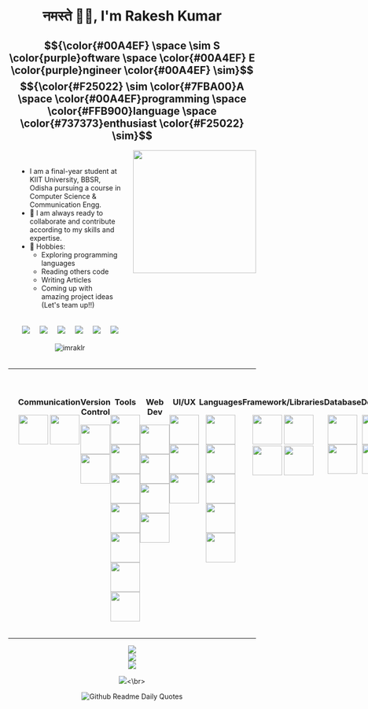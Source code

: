 <h1 align="center">नमस्ते 🙏🏻, I'm Rakesh Kumar</h1>

## $${\color{#00A4EF} \space \sim S \color{purple}oftware \space \color{#00A4EF} E \color{purple}ngineer \color{#00A4EF} \sim}$$ $${\color{#F25022} \sim \color{#7FBA00}A \space \color{#00A4EF}programming \space \color{#FFB900}language \space \color{#737373}enthusiast \color{#F25022} \sim}$$

<img align='right' src="https://media4.giphy.com/media/XmSFPR3MUxNlCWwNQY/giphy.gif?cid=ecf05e47xgz59qkf0hcqjngzlrr2f3fu4kutzocprptz7kmy&ep=v1_gifs_search&rid=giphy.gif&ct=g" width="250" height="250" class="giphy-embed"/>

<div style="display: flex; flex-direction: column; align-items: center; margin: auto; padding: 20px;">
  <div style="display: flex; flex-direction: column; align-items: flex-start; margin-bottom: 20px;">
    <ul>
      <li>I am a final-year student at KIIT University, BBSR, Odisha pursuing a course in Computer Science & Communication Engg.</li>
      <li>🤝 I am always ready to collaborate and contribute according to my skills and expertise.</li>
      <li>📅 Hobbies:
        <ul>
          <li>Exploring programming languages</li>
          <li>Reading others code</li>
          <li>Writing Articles</li>
          <li>Coming up with amazing project ideas (Let's team up!!)</li>
        </ul>
      </li>
    </ul>
  </div>
  
  <div style="display: flex; justify-content: center; margin-bottom: 20px;">
    <a href="https://portfolios-ypkg.onrender.com/portfolio?role=software-engineer" style="margin: 0 10px;">
      <img src="https://img.shields.io/badge/Portfolio-%23000000.svg?style=for-the-badge&logo=firefox&logoColor=#FF7139"/>
    </a>
    <a href="https://www.linkedin.com/in/rakesh-kumar-4804b71a0/" style="margin: 0 10px;">
      <img src="https://img.shields.io/badge/linkedin-%230077B5.svg?style=for-the-badge&logo=linkedin&logoColor=white"/>
    </a>
    <a href="https://stackoverflow.com/users/14105067/imraklr" style="margin: 0 10px;">
      <img src="https://img.shields.io/badge/-Stackoverflow-FE7A16?style=for-the-badge&logo=stack-overflow&logoColor=white"/>
    </a>
    <a href="https://www.youtube.com/@rootnode9513" style="margin: 0 10px;">
      <img src="https://img.shields.io/badge/YouTube-%23FF0000.svg?style=for-the-badge&logo=YouTube&logoColor=white"/>
    </a>
    <a href="https://medium.com/@rklsspty777" style="margin: 0 10px;">
      <img src="https://img.shields.io/badge/Medium-12100E?style=for-the-badge&logo=medium&logoColor=white"/>
    </a>
    <a href="mailto:rklsspty777@gmail.com" style="margin: 0 10px;">
      <img src="https://img.shields.io/badge/Gmail-D14836?style=for-the-badge&logo=gmail&logoColor=white"/>
    </a>
  </div>

  <div style="display: flex; justify-content: center;">
    <img src="https://komarev.com/ghpvc/?username=imraklr&label=Profile%20views&color=0e75b6&style=flat" alt="imraklr"/>
  </div>
</div>

<hr>

<div style="display: flex; margin: auto; padding: 20px;">
 <div align="center">
  <h3 align="center">Communication</h3>
  <img src="https://user-images.githubusercontent.com/25181517/192107854-765620d7-f909-4953-a6da-36e1ef69eea6.png" width="60" height="60"/>
  <img src="https://user-images.githubusercontent.com/25181517/192107858-fe19f043-c502-4009-8c47-476fc89718ad.png" width="60" height="60"/>
 </div>

 <div align="center">
  <h3 align="center">Version Control</h3>
  <img src="https://user-images.githubusercontent.com/25181517/192108372-f71d70ac-7ae6-4c0d-8395-51d8870c2ef0.png" width="60" height="60"/>
  <img src="https://user-images.githubusercontent.com/25181517/192108374-8da61ba1-99ec-41d7-80b8-fb2f7c0a4948.png" width="60" height="60"/>
 </div>

 <div align="center">
  <h3 align="center">Tools</h3>
  <img src="https://user-images.githubusercontent.com/25181517/192108889-232b3431-a585-4b36-a62d-9078bd3641d9.png" width="60" height="60"/>
  <img src="https://user-images.githubusercontent.com/25181517/192108890-200809d1-439c-4e23-90d3-b090cf9a4eea.png" width="60" height="60"/>
  <img src="https://user-images.githubusercontent.com/25181517/192108895-20dc3343-43e3-4a54-a90e-13a4abbc57b9.png" width="60" height="60"/>
  <img src="https://user-images.githubusercontent.com/25181517/192108891-d86b6220-e232-423a-bf5f-90903e6887c3.png" width="60" height="60"/>
  <img src="https://github.com/imraklr/imraklr/blob/main/icons/ide/visual-studio.svg" width="60" height="60"/>
  <img src="https://user-images.githubusercontent.com/25181517/183914128-3fc88b4a-4ac1-40e6-9443-9a30182379b7.png" width="60" height="60"/>
  <img src="https://user-images.githubusercontent.com/25181517/192109061-e138ca71-337c-4019-8d42-4792fdaa7128.png" width="60" height="60"/>
 </div>

 <div align="center">
  <h3 align="center">Web Dev</h3>
  <img src="https://user-images.githubusercontent.com/25181517/192158954-f88b5814-d510-4564-b285-dff7d6400dad.png" width="60" height="60"/>
  <img src="https://user-images.githubusercontent.com/25181517/183898674-75a4a1b1-f960-4ea9-abcb-637170a00a75.png" width="60" height="60"/>
  <img src="https://user-images.githubusercontent.com/25181517/183898054-b3d693d4-dafb-4808-a509-bab54cf5de34.png" width="60" height="60"/>
  <img src="https://user-images.githubusercontent.com/25181517/117447155-6a868a00-af3d-11eb-9cfe-245df15c9f3f.png" width="60" height="60"/>
 </div>

 <div align="center">
  <h3 align="center">UI/UX</h3>
  <img src="https://user-images.githubusercontent.com/25181517/189716058-71f74b6f-5936-40b5-92e3-00381e35ccb9.png" width="60" height="60"/>
  <img src="https://user-images.githubusercontent.com/25181517/189716630-fe6c084c-6c66-43af-aa49-64c8aea4a5c2.png" width="60" height="60"/>
  <img src="https://github-production-user-asset-6210df.s3.amazonaws.com/136815194/253220886-02494c7c-de6a-43a6-9293-6369696842ed.png" width="60" height="60"/>
 </div>

 <div align="center">
  <h3 align="center">Languages</h3>
  <img src="https://user-images.githubusercontent.com/25181517/117201156-9a724800-adec-11eb-9a9d-3cd0f67da4bc.png" width="60" height="60"/>
  <img src="https://user-images.githubusercontent.com/25181517/185062810-7ee0c3d2-17f2-4a98-9d8a-a9576947692b.png" width="60" height="60"/>
  <img src="https://user-images.githubusercontent.com/25181517/192106073-90fffafe-3562-4ff9-a37e-c77a2da0ff58.png" width="60" height="60"/>
  <img src="https://user-images.githubusercontent.com/25181517/183423507-c056a6f9-1ba8-4312-a350-19bcbc5a8697.png" width="60" height="60"/>
  <img src="https://user-images.githubusercontent.com/25181517/192599922-3a8ceb1c-ff1d-40bc-b73c-99ea1182d8ad.png" width="60" height="60"/>
 </div>

 <div align="center">
  <h3 align="center">Framework/Libraries</h3>
  <img src="https://user-images.githubusercontent.com/25181517/117201470-f6d56780-adec-11eb-8f7c-e70e376cfd07.png" width="60" height="60"/>
  <img src="https://user-images.githubusercontent.com/25181517/183891303-41f257f8-6b3d-487c-aa56-c497b880d0fb.png" width="60" height="60"/>
  <img src="https://user-images.githubusercontent.com/25181517/117207242-07d5a700-adf4-11eb-975e-be04e62b984b.png" width="60" height="60"/>
  <img src="https://user-images.githubusercontent.com/25181517/117533873-484d4480-afef-11eb-9fad-67c8605e3592.png" width="60" height="60"/>
 </div>

 <div align="center">
  <h3 align="center">Database</h3>
  <img src="https://user-images.githubusercontent.com/25181517/117208740-bfb78400-adf5-11eb-97bb-09072b6bedfc.png" width="60" height="60"/>
  <img src="https://user-images.githubusercontent.com/25181517/183896128-ec99105a-ec1a-4d85-b08b-1aa1620b2046.png" width="60" height="60"/>
 </div>

 <div align="center">
  <h3 align="center">DevOps</h3>
  <img src="https://user-images.githubusercontent.com/25181517/192158606-7c2ef6bd-6e04-47cf-b5bc-da2797cb5bda.png" width="60" height="60"/>
  <img src="https://user-images.githubusercontent.com/25181517/117207330-263ba280-adf4-11eb-9b97-0ac5b40bc3be.png" width="60" height="60"/>
 </div>

 <div align="center">
  <h3 align="center">Operating System</h3>
  <img src="https://user-images.githubusercontent.com/25181517/186884153-99edc188-e4aa-4c84-91b0-e2df260ebc33.png" width="60" height="60"/>
  <img src="https://user-images.githubusercontent.com/25181517/186884150-05e9ff6d-340e-4802-9533-2c3f02363ee3.png" width="60" height="60"/>
 </div>
</div>

<hr>

<div align="center">

![](https://github-readme-stats.vercel.app/api?username=imraklr&theme=shadow_red&hide_border=false&include_all_commits=false&count_private=false&bg_color=00000000&border_radius=32)</br>
![](https://github-readme-streak-stats.herokuapp.com/?user=imraklr&theme=shadow_red&bg_color=00000000&hide_border=false&border_radius=32)</br>
![](https://github-readme-stats.vercel.app/api/top-langs/?username=imraklr&theme=shadow_red&hide_border=false&include_all_commits=false&count_private=false&layout=donut-vertical&border_radius=32&bg_color=00000000)</br>

![](https://github-trophies.vercel.app/?username=imraklr&theme=shadow_red&no-frame=true&no-bg=true&margin-w=4&bg_color=00000000)<\br>

![Github Readme Daily Quotes](https://readme-daily-quotes.vercel.app/api?theme=transparent&font=libre_baskerville)
 
</div>
